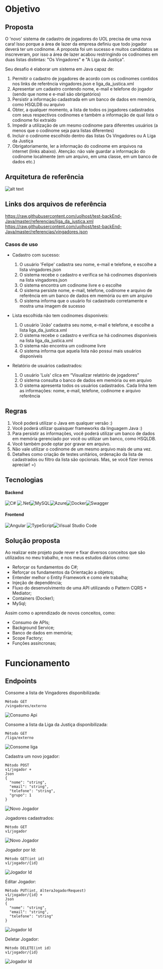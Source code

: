# Objetivo

## Proposta 

O 'novo' sistema de cadastro de jogadores do UOL precisa de uma nova cara! Isso porque a área de lazer da empresa definiu que todo jogador deverá ter um codinome. A proposta foi um sucesso e muitos candidatos se inscreveram, por isso a área de lazer acabou restringindo os codinomes em duas listas distintas: "Os Vingadores" e "A Liga da Justiça".

Seu desafio é elaborar um sistema em Java capaz de:

1. Permitir o cadastro de jogadores de acordo com os codinomes contidos nos links de referência vingadores.json e liga_da_justica.xml
2. Apresentar um cadastro contendo nome, e-mail e telefone do jogador (sendo que nome e e-mail são obrigatórios)
3. Persistir a informação cadastrada em um banco de dados em memória, como HSQLDB ou arquivo
4. Obter, a qualquer momento, a lista de todos os jogadores cadastrados com seus respectivos codinomes e também a informação de qual lista o codinome foi extraído
5. Impedir a utilização de um mesmo codinome para diferentes usuários (a menos que o codinome seja para listas diferentes)
6. Incluir o codinome escolhido dentro das listas Os Vingadores ou A Liga da Justiça
7. Obrigatoriamente, ler a informação do codinome em arquivos na internet (links abaixo). Atenção: não vale guardar a informação do codinome localmente (em um arquivo, em uma classe, em um banco de dados etc.)

## Arquitetura de referência

![alt text](https://raw.githubusercontent.com/uolhost/test-backEnd-Java/master/referencias/arquitetura.png)

## Links dos arquivos de referência
https://raw.githubusercontent.com/uolhost/test-backEnd-Java/master/referencias/liga_da_justica.xml
https://raw.githubusercontent.com/uolhost/test-backEnd-Java/master/referencias/vingadores.json

### Casos de uso

+ Cadastro com sucesso:
	1. O usuário 'Felipe' cadastra seu nome, e-mail e telefone, e escolhe a lista vingadores.json
	2. O sistema recebe o cadastro e verifica se há codinomes disponíveis na lista vingadores.json
	3. O sistema encontra um codinome livre e o escolhe
	4. O sistema persiste nome, e-mail, telefone, codinome e arquivo de referência em um banco de dados em memória ou em um arquivo
	5. O sistema informa que o usuário foi cadastrado corretamente e mostra uma imagem de sucesso
	
+ Lista escolhida não tem codinomes disponíveis:
	1. O usuário 'João' cadastra seu nome, e-mail e telefone, e escolhe a lista liga_da_justica.xml
	2. O sistema recebe o cadastro e verifica se há codinomes disponíveis na lista liga_da_justica.xml
	3. O sistema não encontra um codinome livre
	4. O sistema informa que aquela lista não possui mais usuários disponíveis

+ Relatório de usuários cadastrados:
	1. O usuário 'Luís' clica em “Visualizar relatório de jogadores”
	2. O sistema consulta o banco de dados em memória ou em arquivo
	3. O sistema apresenta todos os usuários cadastrados. Cada linha tem as informações: nome, e-mail, telefone, codinome e arquivo referência
	
## Regras
1. Você poderá utilizar o Java em qualquer versão :)
2. Você poderá utilizar quaisquer frameworks da linguagem Java :)
3. Para persistir as informações, você poderá utilizar um banco de dados em memória gerenciado por você ou utilizar um banco, como HSQLDB.
4. Você também pode optar por gravar em arquivo.
5. Não vale utilizar o codinome de um mesmo arquivo mais de uma vez.
6. Detalhes como criação de testes unitários, ordenação da lista de cadastrados ou filtro da lista são opcionais. Mas, se você fizer iremos apreciar! =)

## Tecnologias

#### Backend

![C#](https://img.shields.io/badge/c%23-%23239120.svg?style=for-the-badge&logo=c-sharp&logoColor=white) ![.Net](https://img.shields.io/badge/.NET-5C2D91?style=for-the-badge&logo=.net&logoColor=white)![MySQL](https://img.shields.io/badge/mysql-%2300f.svg?style=for-the-badge&logo=mysql&logoColor=white)![Azure](https://img.shields.io/badge/azure-%230072C6.svg?style=for-the-badge&logo=microsoftazure&logoColor=white)![Docker](https://img.shields.io/badge/docker-%230db7ed.svg?style=for-the-badge&logo=docker&logoColor=white)![Swagger](https://img.shields.io/badge/-Swagger-%23Clojure?style=for-the-badge&logo=swagger&logoColor=white) 

#### Frontend

![Angular](https://img.shields.io/badge/angular-%23DD0031.svg?style=for-the-badge&logo=angular&logoColor=white) ![TypeScript](https://img.shields.io/badge/typescript-%23007ACC.svg?style=for-the-badge&logo=typescript&logoColor=white)![Visual Studio Code](https://img.shields.io/badge/Visual%20Studio%20Code-0078d7.svg?style=for-the-badge&logo=visual-studio-code&logoColor=white) 

## Solução proposta

Ao realizar este projeto pude rever e fixar diversos conceitos que são utilizados no meu trabalho, e nos meus estudos diários como: 

- Reforçar os fundamentos do C#;
- Reforçar os fundamentos da Orientação a objetos;
- Entender melhor o Entity Framework e como ele trabalha;
- Injeção de dependência;
- Fluxo do desenvolvimento de uma API utilizando o Pattern CQRS + Mediator;
- Containers (Docker);
- MySql;

Assim como o aprendizado de novos conceitos, como:

- Consumo de APIs;
- Background Service;
- Banco de dados em memória;
- Scope Factory;
- Funções assíncronas;

# Funcionamento

## Endpoints

Consome a lista de Vingadores disponibilizada:

```` 
Método GET
/vingadores/externo
````

![Consumo Api](https://github.com/GabrielTernesSan/Desafios-de-codigo/blob/master/Imagens/ConsumoVingadores.gif)

Consome a lista da Liga da Justiça disponibilizada:

```` 
Método GET
/liga/externo
````

![Consome liga](https://github.com/GabrielTernesSan/Desafios-de-codigo/blob/master/Imagens/ConsumoLiga.gif)

Cadastra um novo jogador:

`````
Método POST
v1/jogador +
Json
{
  "nome": "string",
  "email": "string",
  "telefone": "string",
  "grupo": 1
}
`````

![Novo Jogador](https://github.com/GabrielTernesSan/Desafios-de-codigo/blob/master/Imagens/Cadastro.gif)

Jogadores cadastrados:

````
Método GET
v1/jogador
````

![Novo Jogador](https://github.com/GabrielTernesSan/Desafios-de-codigo/blob/master/Imagens/jogadoresCadastrados.gif)

Jogador por Id:

````
Método GET(int id)
v1/jogador/{id}
````

![Jogador Id](https://github.com/GabrielTernesSan/Desafios-de-codigo/blob/master/Imagens/JogadorId.gif)

Editar Jogador:

````
Método PUT(int, AlteraJogadorRequest)
v1/jogador/{id} +
Json 
{
  "nome": "string",
  "email": "string",
  "telefone": "string"
}
````

![Jogador Id](https://github.com/GabrielTernesSan/Desafios-de-codigo/blob/master/Imagens/EditarJogador.gif)

Deletar Jogador:

````
Método DELETE(int id)
v1/jogador/{id}
````

![Jogador Id](https://github.com/GabrielTernesSan/Desafios-de-codigo/blob/master/Imagens/DeleteJogador.gif)
